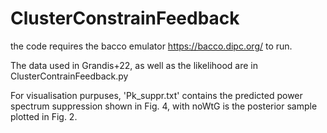 # ClusterConstrainFeedback

the code requires the bacco emulator https://bacco.dipc.org/ to run.

The data used in Grandis+22, as well as the likelihood are in ClusterContrainFeedback.py

For visualisation purpuses, 'Pk_suppr.txt' contains the predicted power spectrum suppression shown in Fig. 4, with noWtG is the posterior sample plotted in Fig. 2.
